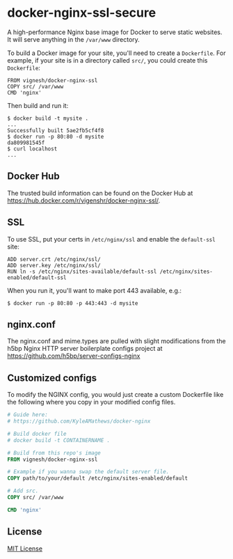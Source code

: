 docker-nginx-ssl-secure
=======================

A high-performance Nginx base image for Docker to serve static websites. It will serve anything in the `/var/www` directory.

To build a Docker image for your site, you'll need to create a `Dockerfile`. For example, if your site is in a directory called `src/`, you could create this `Dockerfile`:

    FROM vignesh/docker-nginx-ssl
    COPY src/ /var/www
    CMD 'nginx'

Then build and run it:

    $ docker build -t mysite .
    ...
    Successfully built 5ae2fb5cf4f8
    $ docker run -p 80:80 -d mysite
    da809981545f
    $ curl localhost
    ...

Docker Hub
----------

The trusted build information can be found on the Docker Hub at https://hub.docker.com/r/vigenshr/docker-nginx-ssl/.

SSL
---

To use SSL, put your certs in `/etc/nginx/ssl` and enable the `default-ssl` site:

    ADD server.crt /etc/nginx/ssl/
    ADD server.key /etc/nginx/ssl/
    RUN ln -s /etc/nginx/sites-available/default-ssl /etc/nginx/sites-enabled/default-ssl

When you run it, you'll want to make port 443 available, e.g.:

    $ docker run -p 80:80 -p 443:443 -d mysite


nginx.conf
---------

The nginx.conf and mime.types are pulled with slight modifications from
the h5bp Nginx HTTP server boilerplate configs project at
https://github.com/h5bp/server-configs-nginx

Customized configs
------------------

To modify the NGINX config, you would just create a custom Dockerfile like the following
where you copy in your modified config files.

```dockerfile
# Guide here:
# https://github.com/KyleAMathews/docker-nginx

# Build docker file
# docker build -t CONTAINERNAME .

# Build from this repo's image
FROM vignesh/docker-nginx-ssl

# Example if you wanna swap the default server file.
COPY path/to/your/default /etc/nginx/sites-enabled/default

# Add src.
COPY src/ /var/www

CMD 'nginx'
```

License
-------

[MIT License](LICENSE.txt)

